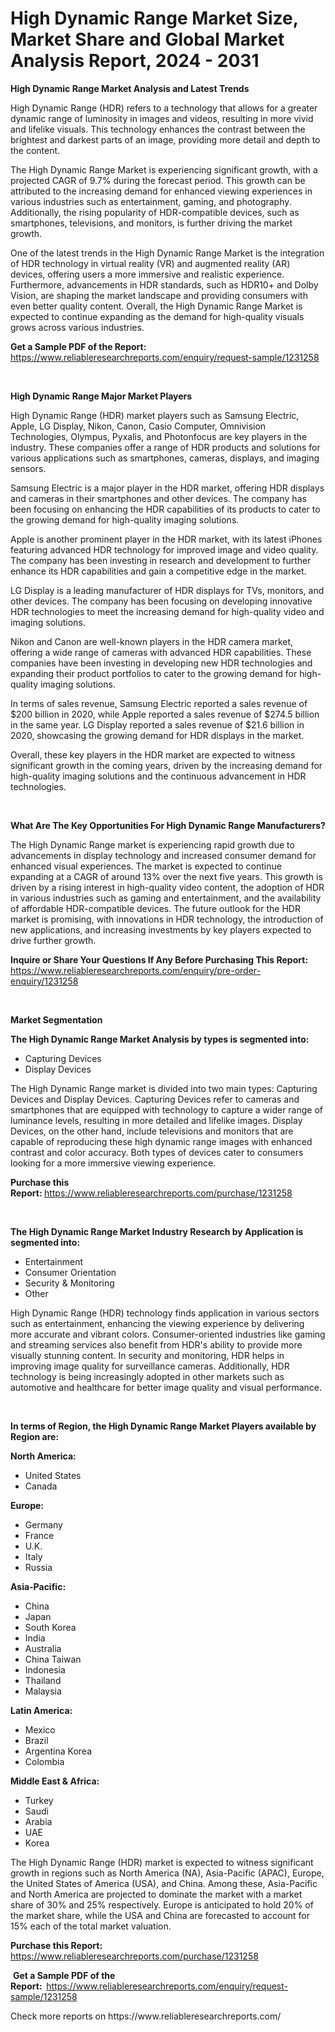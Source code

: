 <p><h1>High Dynamic Range Market Size, Market Share and Global Market Analysis Report, 2024 - 2031</h1></p><p><strong>High Dynamic Range Market Analysis and Latest Trends</strong></p>
<p><p>High Dynamic Range (HDR) refers to a technology that allows for a greater dynamic range of luminosity in images and videos, resulting in more vivid and lifelike visuals. This technology enhances the contrast between the brightest and darkest parts of an image, providing more detail and depth to the content.</p><p>The High Dynamic Range Market is experiencing significant growth, with a projected CAGR of 9.7% during the forecast period. This growth can be attributed to the increasing demand for enhanced viewing experiences in various industries such as entertainment, gaming, and photography. Additionally, the rising popularity of HDR-compatible devices, such as smartphones, televisions, and monitors, is further driving the market growth.</p><p>One of the latest trends in the High Dynamic Range Market is the integration of HDR technology in virtual reality (VR) and augmented reality (AR) devices, offering users a more immersive and realistic experience. Furthermore, advancements in HDR standards, such as HDR10+ and Dolby Vision, are shaping the market landscape and providing consumers with even better quality content. Overall, the High Dynamic Range Market is expected to continue expanding as the demand for high-quality visuals grows across various industries.</p></p>
<p><strong>Get a Sample PDF of the Report:&nbsp;</strong> <a href="https://www.reliableresearchreports.com/enquiry/request-sample/1231258">https://www.reliableresearchreports.com/enquiry/request-sample/1231258</a></p>
<p>&nbsp;</p>
<p><strong>High Dynamic Range Major Market Players</strong></p>
<p><p>High Dynamic Range (HDR) market players such as Samsung Electric, Apple, LG Display, Nikon, Canon, Casio Computer, Omnivision Technologies, Olympus, Pyxalis, and Photonfocus are key players in the industry. These companies offer a range of HDR products and solutions for various applications such as smartphones, cameras, displays, and imaging sensors.</p><p>Samsung Electric is a major player in the HDR market, offering HDR displays and cameras in their smartphones and other devices. The company has been focusing on enhancing the HDR capabilities of its products to cater to the growing demand for high-quality imaging solutions.</p><p>Apple is another prominent player in the HDR market, with its latest iPhones featuring advanced HDR technology for improved image and video quality. The company has been investing in research and development to further enhance its HDR capabilities and gain a competitive edge in the market.</p><p>LG Display is a leading manufacturer of HDR displays for TVs, monitors, and other devices. The company has been focusing on developing innovative HDR technologies to meet the increasing demand for high-quality video and imaging solutions.</p><p>Nikon and Canon are well-known players in the HDR camera market, offering a wide range of cameras with advanced HDR capabilities. These companies have been investing in developing new HDR technologies and expanding their product portfolios to cater to the growing demand for high-quality imaging solutions.</p><p>In terms of sales revenue, Samsung Electric reported a sales revenue of $200 billion in 2020, while Apple reported a sales revenue of $274.5 billion in the same year. LG Display reported a sales revenue of $21.6 billion in 2020, showcasing the growing demand for HDR displays in the market.</p><p>Overall, these key players in the HDR market are expected to witness significant growth in the coming years, driven by the increasing demand for high-quality imaging solutions and the continuous advancement in HDR technologies.</p></p>
<p>&nbsp;</p>
<p><strong>What Are The Key Opportunities For High Dynamic Range Manufacturers?</strong></p>
<p><p>The High Dynamic Range market is experiencing rapid growth due to advancements in display technology and increased consumer demand for enhanced visual experiences. The market is expected to continue expanding at a CAGR of around 13% over the next five years. This growth is driven by a rising interest in high-quality video content, the adoption of HDR in various industries such as gaming and entertainment, and the availability of affordable HDR-compatible devices. The future outlook for the HDR market is promising, with innovations in HDR technology, the introduction of new applications, and increasing investments by key players expected to drive further growth.</p></p>
<p><strong>Inquire or Share Your Questions If Any Before Purchasing This Report:</strong> <a href="https://www.reliableresearchreports.com/enquiry/pre-order-enquiry/1231258">https://www.reliableresearchreports.com/enquiry/pre-order-enquiry/1231258</a></p>
<p>&nbsp;</p>
<p><strong>Market Segmentation</strong></p>
<p><strong>The High Dynamic Range Market Analysis by types is segmented into:</strong></p>
<p><ul><li>Capturing Devices</li><li>Display Devices</li></ul></p>
<p><p>The High Dynamic Range market is divided into two main types: Capturing Devices and Display Devices. Capturing Devices refer to cameras and smartphones that are equipped with technology to capture a wider range of luminance levels, resulting in more detailed and lifelike images. Display Devices, on the other hand, include televisions and monitors that are capable of reproducing these high dynamic range images with enhanced contrast and color accuracy. Both types of devices cater to consumers looking for a more immersive viewing experience.</p></p>
<p><strong>Purchase this Report:&nbsp;</strong><a href="https://www.reliableresearchreports.com/purchase/1231258">https://www.reliableresearchreports.com/purchase/1231258</a></p>
<p>&nbsp;</p>
<p><strong>The High Dynamic Range Market Industry Research by Application is segmented into:</strong></p>
<p><ul><li>Entertainment</li><li>Consumer Orientation</li><li>Security & Monitoring</li><li>Other</li></ul></p>
<p><p>High Dynamic Range (HDR) technology finds application in various sectors such as entertainment, enhancing the viewing experience by delivering more accurate and vibrant colors. Consumer-oriented industries like gaming and streaming services also benefit from HDR's ability to provide more visually stunning content. In security and monitoring, HDR helps in improving image quality for surveillance cameras. Additionally, HDR technology is being increasingly adopted in other markets such as automotive and healthcare for better image quality and visual performance.</p></p>
<p>&nbsp;</p>
<p><strong>In terms of Region, the High Dynamic Range Market Players available by Region are:</strong></p>
<p>
    <p> <strong> North America: </strong>
        <ul>
            <li>United States</li>
            <li>Canada</li>
        </ul>
        </p> 
    <p> <strong> Europe: </strong>
        <ul>
            <li>Germany</li>
            <li>France</li>
            <li>U.K.</li>
            <li>Italy</li>
            <li>Russia</li>
        </ul>
        </p> 
    <p> <strong> Asia-Pacific: </strong>
        <ul>
            <li>China</li>
            <li>Japan</li>
            <li>South Korea</li>
            <li>India</li>
            <li>Australia</li>
            <li>China Taiwan</li>
            <li>Indonesia</li>
            <li>Thailand</li>
            <li>Malaysia</li>
        </ul>
        </p> 
    <p> <strong> Latin America: </strong>
        <ul>
            <li>Mexico</li>
            <li>Brazil</li>
            <li>Argentina Korea</li>
            <li>Colombia</li>
        </ul>
        </p> 
    <p> <strong> Middle East & Africa: </strong>
        <ul>
            <li>Turkey</li>
            <li>Saudi</li>
            <li>Arabia</li>
            <li>UAE</li>
            <li>Korea</li>
        </ul>
    </p>
    </p>
<p><p>The High Dynamic Range (HDR) market is expected to witness significant growth in regions such as North America (NA), Asia-Pacific (APAC), Europe, the United States of America (USA), and China. Among these, Asia-Pacific and North America are projected to dominate the market with a market share of 30% and 25% respectively. Europe is anticipated to hold 20% of the market share, while the USA and China are forecasted to account for 15% each of the total market valuation.</p></p>
<p><strong>Purchase this Report: </strong><a href="https://www.reliableresearchreports.com/purchase/1231258">https://www.reliableresearchreports.com/purchase/1231258</a></p>
<p>&nbsp;<strong>Get a Sample PDF of the Report:&nbsp;&nbsp;</strong><a href="https://www.reliableresearchreports.com/enquiry/request-sample/1231258">https://www.reliableresearchreports.com/enquiry/request-sample/1231258</a></p>
<p><strong></strong></p>
<p>Check more reports on https://www.reliableresearchreports.com/</p>